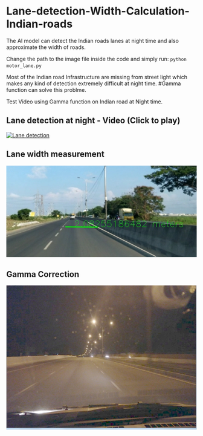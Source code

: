 # Lane-detection-Width-Calculation-Indian-roads
The AI model can detect the Indian roads lanes at night time and also approximate the width of roads. 

Change the path to the image file inside the code and simply run:
`python motor_lane.py`

Most of the Indian road Infrastructure are missing from street light which makes any kind of detection extremely difficult at night time. #Gamma function can solve this problme. 

Test Video using Gamma function on Indian road at Night time.  

## Lane detection at night - Video (Click to play)
[![Lane detection](https://img.youtube.com/vi/KhSargU2Kng/0.jpg)](https://www.youtube.com/watch?v=KhSargU2Kng)

## Lane width measurement
![Lane width](GammaCorrection/outputs/laneWidth.jpg?raw=true "LaneWidth")

## Gamma Correction
![Gamma](GammaCorrection/outputs/gamma.jpg?raw=true "Gamma")

